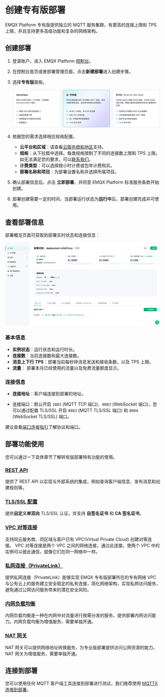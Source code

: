 # 创建专有版部署

EMQX Platform 专有版提供独立的 MQTT 服务集群，有更高的连接上限和 TPS 上限，并且支持更多高级功能和复杂的网络架构。

## 创建部署

1. 登录账户，进入 EMQX Platform [控制台](https://cloud.emqx.com/console/)。

2. 在控制台首页或者部署管理页面，点击**新建部署**进入创建步骤。

3. 选择**专有版**面板。

   ![select_deployment_type](./_assets/create_dedicated.png)

4. 依据您的需求选择相应规格配置。

   - **云平台和区域**：请查看[云服务商和地区](../price/plans.md#支持云服务商和地区)支持。
   - **规格**：从下拉框中选择。每类规格限制了不同的连接数上限和 TPS 上限。如无法满足您的要求，可以[联系我们](https://www.emqx.com/zh/contact?product=cloud)。
   - **计费类型**：可以选择按小时计费或包年计费购买。
   - **部署名称和项目**：为部署设置名称并选择所属项目。

6. 确认部署信息后，点击 **立即部署**，并同意 EMQX Platform 标准服务条款开始创建。

7. 部署创建需要一定的时间，当部署运行状态为**运行中**后，部署创建完成并可使用。


## 查看部署信息

部署概览页面可获取到部署实时状态和连接信息：

  ![dedicated](./_assets/dedicated_overview.png)

### 基本信息

* **实例状态**：运行状态和运行时长。
* **连接数**：当前连接数和最大连接数。
* **消息上下行 TPS**：部署当前每秒钟消息发送和接收条数，以及 TPS 上限。
* **流量**： 部署本月已经使用的流量以及免费流量额度显示。


### 连接信息
* **连接地址**：客户端连接到部署的地址。

* 连接端口：默认开启 `1883` (MQTT TCP 端口)、`8083` (WebSocket 端口)，您可以通过配置 TLS/SSL 开启 `8883` (MQTT TLS/SSL 端口) 和 `8084` (WebSocket TLS/SSL) 端口。

建议查看[端口连接指引](../deployments/port_guide_dedicated.md)了解协议和端口。

## 部署功能使用

您可以通过一下具体章节了解转有版部署特有功能的使用。

### [REST API](../api/introduction.md)

提供了 REST API 以实现与外部系统的集成，例如查询客户端信息、发布消息和创建规则等。


### [TLS/SSL 配置](../deployments/tls_ssl.md)

提供**自定义单双向** TLS/SSL 认证，并支持 **自签名证书** 和 **CA 签名证书**。


### [VPC 对等连接](../deployments/vpc_peering.md)

支持同云服务商、同区域与客户已有 VPC(Virtual Private Cloud) 创建对等连接。 VPC 对等连接是两个 VPC 之间的网络连接，通过此连接，使两个 VPC 中的实例可以彼此通信，就像它们在同一网络中一样。


### [私网连接（PrivateLink）](../deployments/privatelink.md)
提供私网连接（PrivateLink）能够实现 EMQX 专有版部署所在的专有网络 VPC 与公有云上的服务建立安全稳定的私有连接，简化网络架构，实现私网访问服务，避免通过公网访问服务带来的潜在安全风险。

### [内网负载均衡](../vas/intranet-lb.md)

内网负载均衡是一种在内网中对流量进行按需分发的服务，提供部署内网访问能力。内网负载均衡为增值服务，需要单独开通。


### [NAT 网关](../vas/nat-gateway.md)

NAT 网关可以提供网络地址转换服务，为专业版部署提供访问公网资源的能力。NAT 网关为增值服务，需要单独开通。


## 连接到部署

您可以使用任何 MQTT 客户端工具连接到部署进行测试，我们推荐使用 [MQTTX 连接到部署](../connect_to_deployments/mqttx.md)。



